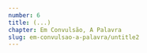 ```yaml
---
number: 6
title: (...)
chapter: Em Convulsão, A Palavra
slug: em-convulsao-a-palavra/untitle2
---
```

